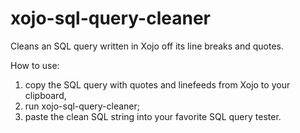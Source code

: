 # xojo-sql-query-cleaner
Cleans an SQL query written in Xojo off its line breaks and quotes.

How to use:
1) copy the SQL query with quotes and linefeeds from Xojo to your clipboard,
2) run xojo-sql-query-cleaner;
3) paste the clean SQL string into your favorite SQL query tester.
